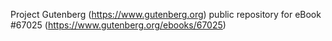 Project Gutenberg (https://www.gutenberg.org) public repository for
eBook #67025 (https://www.gutenberg.org/ebooks/67025)
